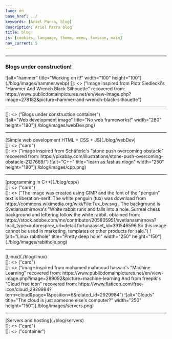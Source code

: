 ```yaml
---
lang: en
base_href: ../
keywords: [Ariel Parra, blog]
description: Ariel Parra blog
title: blog
js: [cookies, language, theme, menu, favicon, main]
nav_current: 5
---
```

  <div class="container">
    <div class="card">
      <hr>
      <div class="center">
        <h3>Blogs under construction!</h3>
      </div>
      ![alt="hammer" title="Working on it!" width="100" height="100"](./blog/images/hammer.webp)
      []: <> ("Image inspired from Piotr Siedlecki's "Hammer And Wrench Black Silhouette" recovered from: https://www.publicdomainpictures.net/en/view-image.php?image=278182&picture=hammer-and-wrench-black-silhouette")
      <div class="progress-bar">
        <div class="progress" style="width: 5%;"></div>
      </div>
      <hr>  
    </div>
  </div>[]: <> ("Blogs under construction container")

  <div class="container">
    <div class="card">
      ![alt="Web development image" title="No web frameworks!" width="280" height="180"](./blog/images/webDev.png)
      <div class="center">
        <hr>
        [Simple web development HTML + CSS + JS](./blog/webDev)
      </div>
    </div>[]: <> ("card")
    <div class="card">
      []: <> ("image inspired from Schäferle's "stone push overcoming obstacle" recovered from: https://pixabay.com/illustrations/stone-push-overcoming-obstacle-2127669/")
      ![alt="C++" title="learn as fast as nlogn" width="250" height="180"](./blog/images/cpp.png)
      <div class="center">
        <hr>
        [programming in C++](./blog/cpp/)
      </div>
    </div> []: <> ("card")
    <div class="card">
    []: <> ("The image was created using GIMP and the font of the "penguin" text is liberation-serif. The white penguin (tux) was download from https://commons.wikimedia.org/wiki/File:Tux_bw.svg . The background is Svetlanasmirnova's "White rabbit runs and falls into a hole. Surreal chess background and lettering follow the white rabbit. obtained from: https://stock.adobe.com/mx/contributor/205805951/svetlanasmirnova?load_type=autoresprev_url=detail fortunaasset_id=391546596 So this image cannot be used in marketing, templates or other products for sale.")
      ![alt="Linux rabithole" title="Pretty deep hole!" width="250" height="150"](./blog/images/rabithole.png)
      <div class="center">
        <hr>
        [Linux](./blog/linux)
      </div>
    </div>[]: <> ("card")
    <div class="card">
      []: <> ("image inspired from mohamed mahmoud hassan's "Machine Learning" recovered from: https://www.publicdomainpictures.net/en/view-image.php?image=289092&picture=machine-learning And from freepik's "Cloud free icon" recovered from: https://www.flaticon.com/free-icon/cloud_2929984?term=cloud&page=1&position=6&related_id=2929984")
      ![alt="Clouds" title="The cloud is just someone else's computer?" width="250" height="150"](./blog/images/servers.png)
      <div class="center">
        <hr>
        [Servers and hosting](./blog/servers)
      </div>
    </div>[]: <> ("card")
  </div>[]: <> ("container")